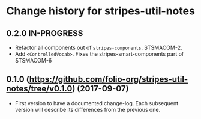 # Change history for stripes-util-notes

## 0.2.0 IN-PROGRESS
* Refactor all components out of `stripes-components`. STSMACOM-2.
* Add `<ControlledVocab>`. Fixes the stripes-smart-components part of STSMACOM-6

## 0.1.0 (https://github.com/folio-org/stripes-util-notes/tree/v0.1.0) (2017-09-07)

* First version to have a documented change-log. Each subsequent version will
  describe its differences from the previous one.

